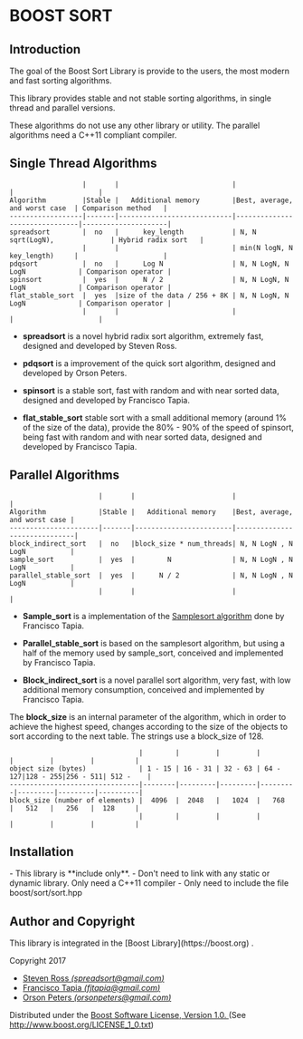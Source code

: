 <h1>BOOST SORT</H1>

<H2>Introduction</h2>

The goal of the Boost Sort Library is provide to the users, the most modern and fast sorting algorithms.

This library provides stable and not stable sorting algorithms, in single thread and parallel versions.

These algorithms do not use any other library or utility. The parallel algorithms need a C++11 compliant compiler.

<h2>Single Thread Algorithms</h2>


                      |       |                            |                               |                     |
    Algorithm         |Stable |   Additional memory        |Best, average, and worst case  | Comparison method   |
    ------------------|-------|----------------------------|-------------------------------|---------------------|
    spreadsort        |  no   |      key_length            | N, N sqrt(LogN),              | Hybrid radix sort   |
                      |       |                            | min(N logN, N key_length)     |                     |
    pdqsort           |  no   |      Log N                 | N, N LogN, N LogN             | Comparison operator |
    spinsort          |  yes  |      N / 2                 | N, N LogN, N LogN             | Comparison operator |
    flat_stable_sort  |  yes  |size of the data / 256 + 8K | N, N LogN, N LogN             | Comparison operator |
                      |       |                            |                               |                     |


- **spreadsort** is a novel hybrid radix sort algorithm, extremely fast, designed and developed by Steven Ross.

- **pdqsort** is a improvement of the quick sort algorithm, designed and developed by Orson Peters.

- **spinsort** is a stable sort, fast with random and with near sorted data, designed and developed by Francisco Tapia.

- **flat_stable_sort** stable sort with a small additional memory (around 1% of the size of the data), provide the 80% - 90% of the speed of spinsort, being fast with random and with near sorted data, designed and developed by Francisco Tapia.


<h2>Parallel Algorithms</h2>


                          |       |                        |                              |
    Algorithm             |Stable |   Additional memory    |Best, average, and worst case |
    ----------------------|-------|------------------------|------------------------------|
    block_indirect_sort   |  no   |block_size * num_threads| N, N LogN , N LogN           |
    sample_sort           |  yes  |        N               | N, N LogN , N LogN           |
    parallel_stable_sort  |  yes  |      N / 2             | N, N LogN , N LogN           |
                          |       |                        |                              |


- **Sample_sort** is a implementation of the [Samplesort algorithm](https://en.wikipedia.org/wiki/Samplesort)  done by Francisco Tapia.

- **Parallel_stable_sort** is based on the samplesort algorithm, but using a half of the memory used by sample_sort, conceived and implemented by Francisco Tapia.

- **Block_indirect_sort** is a novel parallel sort algorithm, very fast, with low additional memory consumption, conceived and implemented by Francisco Tapia.

The **block_size** is an internal parameter of the algorithm, which in order to achieve the
highest speed, changes according to the size of the objects to sort according to the next table. The strings use a block_size of 128.


                                    |        |         |         |         |         |         |          |
    object size (bytes)             | 1 - 15 | 16 - 31 | 32 - 63 | 64 - 127|128 - 255|256 - 511| 512 -    |
    --------------------------------|--------|---------|---------|---------|---------|---------|----------|
    block_size (number of elements) |  4096  |  2048   |   1024  |   768   |   512   |   256   |  128     |
                                    |        |         |         |         |         |         |          |


<h2>Installation </h2>
- This library is **include only**.
- Don't need to link with any static or dynamic library. Only need a C++11 compiler
- Only need to include the file boost/sort/sort.hpp


<h2>Author and Copyright</h2>
This library is integrated in the [Boost Library](https://boost.org) .


Copyright 2017

- [Steven Ross *(spreadsort@gmail.com)* ](mail:spreadsort@gmail.com)
- [Francisco Tapia *(fjtapia@gmail.com)* ](mail:fjtapia@gmail.com)
- [Orson Peters *(orsonpeters@gmail.com)* ](mail:orsonpeters@gmail.com)

Distributed under the [Boost Software License, Version 1.0. ](http://www.boost.org/LICENSE_1_0.txt)  (See http://www.boost.org/LICENSE_1_0.txt)
